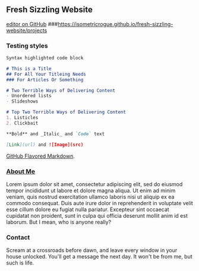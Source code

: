 ## Fresh Sizzling Website

[editor on GitHub](https://github.com/IsometricRogue/fresh-sizzling-website/edit/gh-pages/index.md)
 ###https://isometricrogue.github.io/fresh-sizzling-website/projects

### Testing styles
```markdown
Syntax highlighted code block

# This is a Title
## For All Your Titleing Needs
### For Articles Or Something

# Two Terrible Ways of Delivering Content
- Unordered lists
- Slideshows

# Top Two Terrible Ways of Delivering Content
1. Listicles
2. Clickbait

**Bold** and _Italic_ and `Code` text

[Link](url) and ![Image](src)
```

[GitHub Flavored Markdown](https://guides.github.com/features/mastering-markdown/).

### [About Me]( https://isometricrogue.github.io/fresh-sizzling-website/about)
Lorem ipsum dolor sit amet, consectetur adipiscing elit, sed do eiusmod tempor incididunt ut labore et dolore magna aliqua. Ut enim ad minim veniam, quis nostrud exercitation ullamco laboris nisi ut aliquip ex ea commodo consequat. Duis aute irure dolor in reprehenderit in voluptate velit esse cillum dolore eu fugiat nulla pariatur. Excepteur sint occaecat cupidatat non proident, sunt in culpa qui officia deserunt mollit anim id est laborum.
But I mean, who is anyone really?


### Contact
Scream at a crossroads before dawn, and leave every window in your house unlocked. You'll get a message the next day. It won't be from me, but such is life.

